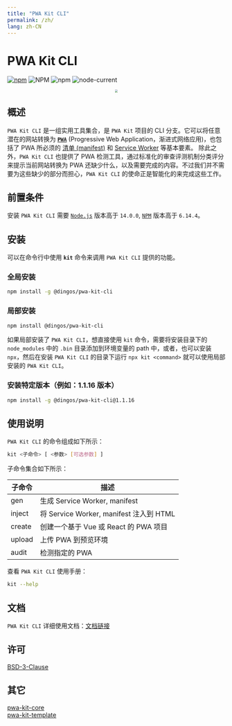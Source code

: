 ```yaml
---
title: "PWA Kit CLI"
permalink: /zh/
lang: zh-CN
---
```


# PWA Kit CLI

[![npm](https://img.shields.io/npm/v/@dingos/pwa-kit-cli)](https://www.npmjs.com/package/@dingos/pwa-kit-cli)
![NPM](https://img.shields.io/npm/l/@dingos/pwa-kit-cli)
![npm](https://img.shields.io/npm/dt/@dingos/pwa-kit-cli)
![node-current](https://img.shields.io/badge/node-%3E=14.0.0-green)

<div align=center>
<img src="https://chinapwa.github.io/assets/images/icon.png" style="zoom: 40%">
</div>

## 概述

`PWA Kit CLI` 是一组实用工具集合，是 `PWA Kit` 项目的 CLI 分支。它可以将任意潜在的网站转换为 [**`PWA`**](https://web.dev/progressive-web-apps/) (Progressive Web Application，渐进式网络应用)，也包括了 PWA 所必须的 [清单 (manifest)](https://web.dev/add-manifest/) 和 [Service Worker](https://web.dev/learn/pwa/service-workers/) 等基本要素。
除此之外，`PWA Kit CLI` 也提供了 PWA 检测工具，通过标准化的审查评测机制分类评分来提示当前网站转换为 PWA 还缺少什么，以及需要完成的内容。不过我们并不需要为这些缺少的部分而担心，`PWA Kit CLI` 的使命正是智能化的来完成这些工作。

## 前置条件

安装 `PWA Kit CLI` 需要 [`Node.js`](https://nodejs.org/en/download/releases/#ref-1) 版本高于 `14.0.0`, [`NPM`](https://www.npmjs.com/package/npm) 版本高于 `6.14.4`。

## 安装

可以在命令行中使用 **`kit`** 命令来调用 `PWA Kit CLI` 提供的功能。

### 全局安装

```bash
npm install -g @dingos/pwa-kit-cli
```

### 局部安装

```bash
npm install @dingos/pwa-kit-cli
```

如果局部安装了 `PWA Kit CLI`，想直接使用 `kit` 命令，需要将安装目录下的 `node_modules` 中的 `.bin` 目录添加到环境变量的 path 中，或者，也可以安装 `npx`，然后在安装 `PWA Kit CLI` 的目录下运行 `npx kit <command>` 就可以使用局部安装的 `PWA Kit CLI`。

### 安装特定版本（例如：1.1.16 版本）

```bash
npm install -g @dingos/pwa-kit-cli@1.1.16
```

## 使用说明

`PWA Kit CLI` 的命令组成如下所示：

```bash
kit <子命令> [ <参数> [可选参数] ]
```

子命令集合如下所示：

| 子命令 | 描述                                    |
| ------ | --------------------------------------- |
| gen    | 生成 Service Worker, manifest           |
| inject | 将 Service Worker, manifest 注入到 HTML |
| create | 创建一个基于 Vue 或 React 的 PWA 项目   |
| upload | 上传 PWA 到预览环境                     |
| audit  | 检测指定的 PWA                          |

查看 `PWA Kit CLI` 使用手册：

```bash
kit --help
```

## 文档

`PWA Kit CLI` 详细使用文档：[文档链接](https://chinapwa.github.io/zh/usage)

## 许可

[BSD-3-Clause](https://opensource.org/licenses/BSD-3-Clause)

## 其它

[pwa-kit-core](https://www.npmjs.com/package/@dingos/pwa-kit-core)  
[pwa-kit-template](https://www.npmjs.com/package/@dingos/pwa-kit-template)
